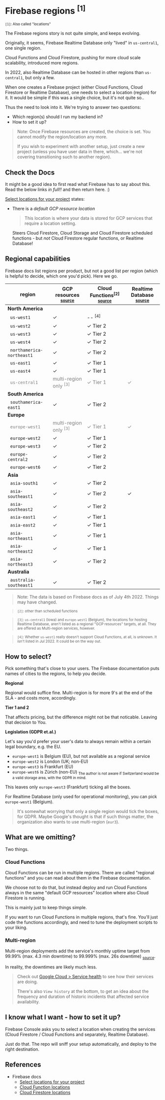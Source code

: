 # Firebase regions <sup>[1]</sup>

<small>`[1]`: Also called "locations"</small>

The Firebase regions story is not quite simple, and keeps evolving.

Originally, it seems, Firebase Realtime Database only "lived" in `us-central1`, one single region.

Cloud Functions and Cloud Firestore, pushing for more cloud scale scalability, introduced more regions.

In 2022, also Realtime Database can be hosted in other regions than `us-central1`, but only a few. 

When one creates a Firebase project (either Cloud Functions, Cloud Firestore or Realtime Database), one needs to select a location (region) for it. It would be simple if this was a single choice, but it's not quite so..

Thus the need to look into it. We're trying to answer two questions:

- Which region(s) should I run my backend in?
- How to set it up?

>Note: Once Firebase resources are created, the choice is set. You cannot modify the region/location any more.
>
>If you wish to experiment with another setup, just create a new project (unless you have user data in there, which... we're not covering transitioning such to another region).


## Check the Docs

It might be a good idea to first read what Firebase has to say about this. Read the below links *in full!!* and then return here. :)

[Select locations for your project](https://firebase.google.com/docs/projects/locations) states:

- There is a *default GCP resource location* 

   >This location is where your data is stored for GCP services that require a location setting.

   Steers Cloud Firestore, Cloud Storage and Cloud Firestore scheduled functions - but *not* Cloud Firestore regular functions, or Realtime Database!


## Regional capabilities

Firebase docs list regions per product, but not a good list per region (which is helpful to decide, which one you'd pick). Here we go.


|region|GCP resources <sub>[source](https://firebase.google.com/docs/projects/locations#location-r)</sub>|Cloud Functions<sup>[2]</sup> <sub>[source](https://firebase.google.com/docs/functions/locations)</sub>|Realtime Database <sub>[source](https://firebase.google.com/docs/projects/locations#rtdb-locations)</sub>|
|---|---|---|---|
|**North America**|
|&nbsp;&nbsp;`us-west1`|✓|-- <sup>[4]</sup>|
|&nbsp;&nbsp;`us-west2`|✓|✓ Tier 2|
|&nbsp;&nbsp;`us-west3`|✓|✓ Tier 2|
|&nbsp;&nbsp;`us-west4`|✓|✓ Tier 2|
|&nbsp;&nbsp;`northamerica-northeast1`|✓|✓ Tier 2|
|&nbsp;&nbsp;`us-east1`|✓|✓ Tier 1|
|&nbsp;&nbsp;`us-east4`|✓|✓ Tier 1|
|<font color=gray>&nbsp;&nbsp;`us-central1`|<font color=gray>multi-region only <sup>[3]<sup>|<font color=gray>✓ Tier 1|<font color=gray>✓|
|**South America**|
|&nbsp;&nbsp;`southamerica-east1`|✓|✓ Tier 2|
|**Europe**|
|<font color=gray>&nbsp;&nbsp;`europe-west1`|<font color=gray>multi-region only <sup>[3]<sup>|<font color=gray>✓ Tier 1|<font color=gray>✓|
|&nbsp;&nbsp;`europe-west2`|✓|✓ Tier 1|
|&nbsp;&nbsp;`europe-west3`|✓|✓ Tier 2|
|&nbsp;&nbsp;`europe-central2`|✓|✓ Tier 2|
|&nbsp;&nbsp;`europe-west6`|✓|✓ Tier 2|
|**Asia**|
|&nbsp;&nbsp;`asia-south1`|✓|✓ Tier 2|
|&nbsp;&nbsp;`asia-southeast1`|✓|✓ Tier 2|✓|
|&nbsp;&nbsp;`asia-southeast2`|✓|✓ Tier 2|
|&nbsp;&nbsp;`asia-east1`|✓|✓ Tier 1|
|&nbsp;&nbsp;`asia-east2`|✓|✓ Tier 1|
|&nbsp;&nbsp;`asia-northeast1`|✓|✓ Tier 1|
|&nbsp;&nbsp;`asia-northeast2`|✓|✓ Tier 1|
|&nbsp;&nbsp;`asia-northeast3`|✓|✓ Tier 2|
|**Australia**|
|&nbsp;&nbsp;`australia-southeast1`|✓|✓ Tier 2|

>Note: The data is based on Firebase docs as of July 4th 2022. Things may have changed.

><small>`[2]`: other than scheduled functions</small>

><small>`[3]`: `us-central1` (Iowa) and `europe-west1` (Belgium), the locations for hosting Realtime Database, aren't listed as a regional "GCP resources" targets, at all. They are offered as Multi-region services, however.</small>

><small>`[4]`: Whether `us-west1` really doesn't support Cloud Functions, at all, is unknown. It isn't listed in Jul 2022. It could be on the way out.</small>

## How to select?

Pick something that's close to your users. The Firebase documentation puts names of cities to the regions, to help you decide.

**Regional**

Regional would suffice fine. Multi-region is for more 9's at the end of the SLA - and costs more, accordingly.

**Tier 1 and 2**

That affects pricing, but the difference might not be that noticable. Leaving that decision to You.

**Legislation (GDPR et.al.)**

Let's say you'd prefer your user's data to always remain within a certain legal boundary, e.g. the EU.

- `europe-west1` is Belgium (EU), but not available as a regional service
- `europe-west2` is London (UK; non-EU)
- `europe-west3` is Frankfurt (EU)
- `europe-west6` is Zürich (non-EU) <sub>The author is not aware if Switzerland would be a valid storage area, with the GDPR in mind.</sub>

This leaves only `europe-west3` (Frankfurt) ticking all the boxes.

For Realtime Database (only used for operational monitoring), you can pick `europe-west1` (Belgium).

>It's somewhat worrying that only a single region would tick the boxes, for GDPR. Maybe Google's thought is that if such things matter, the organization also wants to use multi-region (`eur3`).


## What are we omitting?

Two things.

### Cloud Functions

Cloud Functions can be run in multiple regions. There are called "regional functions" and you can read about them in the Firebase documentation.

We choose not to do that, but instead deploy and run Cloud Functions always in the same "default GCP resources" location where also Cloud Firestore is running.

This is mainly just to keep things simple.

If you want to run Cloud Functions in multiple regions, that's fine. You'll just code the functions accordingly, and need to tune the deployment scripts to your liking.


### Multi-region

Multi-region deployments add the service's monthly uptime target from 99.99% (max. 4.3 min downtime) to 99.999% (max. 26s downtime) <sub>[source](https://firebase.google.com/docs/firestore/locations#sla)</sub>.

In reality, the downtimes are likely much less.

>Check out [Google Cloud > Service health](https://status.cloud.google.com/regional/europe) to see how their services are doing. 
>
>There's also `View history` at the bottom, to get an idea about the frequency and duration of historic incidents that affected service availability.


## I know what I want - how to set it up?

Firebase Console asks you to select a location when creating the services (Cloud Firestore / Cloud Functions and separately, Realtime Database).

Just do that. The repo will sniff your setup automatically, and deploy to the right destination.


## References

- Firebase docs
   - [Select locations for your project](https://firebase.google.com/docs/projects/locations)
   - [Cloud Function locations](https://firebase.google.com/docs/functions/locations)
   - [Cloud Firestore locations](https://firebase.google.com/docs/firestore/locations)
